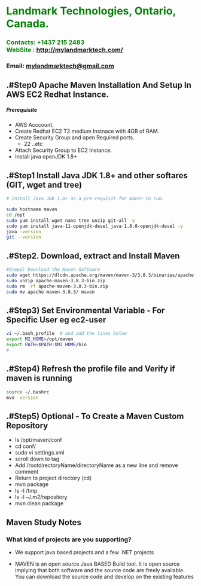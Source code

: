 #  **<span style="color:green">Landmark Technologies, Ontario, Canada.</span>**
### **<span style="color:green">Contacts: +1437 215 2483<br> WebSite : <http://mylandmarktech.com/></span>**
### **Email: mylandmarktech@gmail.com**



## .#Step0 Apache Maven Installation And Setup In AWS EC2 Redhat Instance.
##### Prerequisite
+ AWS Acccount.
+ Create Redhat EC2 T2.medium Instnace with 4GB of RAM.
+ Create Security Group and open Required ports.
   + 22 ..etc
+ Attach Security Group to EC2 Instance.
+ Install java openJDK 1.8+

## .#Step1 Install Java JDK 1.8+  and other softares (GIT, wget and tree)

``` sh
# install Java JDK 1.8+ as a pre-requisit for maven to run.

sudo hostname maven
cd /opt
sudo yum install wget nano tree unzip git-all -y
sudo yum install java-11-openjdk-devel java-1.8.0-openjdk-devel -y
java -version
git --version
```

## .#Step2. Download, extract and Install Maven
``` sh
#Step1) Download the Maven Software
sudo wget https://dlcdn.apache.org/maven/maven-3/3.8.3/binaries/apache-maven-3.8.3-bin.zip
sudo unzip apache-maven-3.8.3-bin.zip
sudo rm -rf apache-maven-3.8.3-bin.zip
sudo mv apache-maven-3.8.3/ maven
```
## .#Step3) Set Environmental Variable  - For Specific User eg ec2-user
``` sh
vi ~/.bash_profile  # and add the lines below
export M2_HOME=/opt/maven
export PATH=$PATH:$M2_HOME/bin
#
```
## .#Step4) Refresh the profile file and Verify if maven is running
```sh
source ~/.bashrc
mvn -version
```

## .#Step5) Optional - To Create a Maven Custom Repository
+ ls /opt/maven/conf
+ cd conf/
+ sudo vi settings.xml 
+ scroll down to <localRepository> tag
+ Add <localRepository>/rootdirectoryName/directoryName</localRepository> as a new line and remove comment
+ Return to project directory (cd)
+ mvn package
+ ls -l /tmp
+ ls -l ~/.m2/repository
+ mvn clean package
   
   
## Maven Study Notes 
### What kind of projects are you supporting?
+ We support java based projects and a few .NET projects
   
+ MAVEN is an open source Java BASED Build  tool. It is open source implying that both software and the source code are freely available. You can download the source code and develop on the existing features
          
   
   
